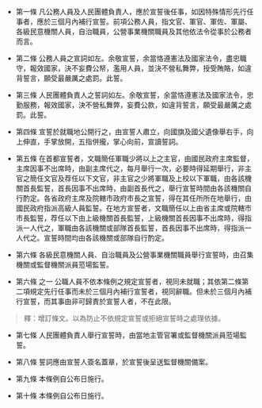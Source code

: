 * 第一條 凡公務人員及人民團體負責人，應於宣誓後任事，如因特殊情形先行任事者，應於三個月內補行宣誓。前項公務人員，指文官、軍官、軍佐、軍屬、各級民意機關人員，自治職員，公營事業機關職員及其他依法令從事於公務者而言。

* 第二條 公務人員之宣詞如左。余敬宣誓，余當恪遵憲法及國家法令，盡忠職守，報效國家，決不妄費公帑，濫用人員，並決不營私舞弊，授受賄賂，如違背誓言，願受最嚴厲之處罰。此誓。

* 第三條 人民團體負責人之誓詞如左。余敬宣誓，余當恪遵憲法及國家法令，忠勤服務，報效國家，決不營私舞弊，妄費公款，如違背誓言，願受最嚴厲之處罰。此誓。

* 第四條 宣誓於就職地公開行之，由宣誓人肅立，向國旗及國父遺像舉右手，向上伸直，手掌放開，五指併攏，掌心向前，宣讀誓詞。

* 第五條 在首都宣誓者，文職簡任軍職少將以上之主官，由國民政府主席監督，主席因事不出席時，由副主席代之，每月舉行一次，必要時得延期舉行，非主官之簡任文官及荐任以下文官，非主官之少將軍職及上校以下軍職，由各該機關首長監誓，首長因事不出席時，由副首長代之，舉行宣誓時間由各該機關自行酌定。各省政府主席及院轄市政府市長之宣誓，得在其任所所在地舉行，由國民政府指派高級人員監誓。在地方宣誓者，文職簡任以上由省主席或院轄市市長監誓，荐任以下由上級機關首長監誓，上級機關首長因事不出席時，得指派一人代之，軍職由各該機關或部隊首長監誓，首長因事不出席時，得指派一人代之。宣誓時間均由各該機關或部隊自行酌定。

* 第六條 各級民意機關人員、自治職員及公營事業機關職員舉行宣誓時，由召集機關或監督機關派員蒞場監誓。

* 第六條 之一 公職人員不依本條例之規定宣誓者，視同未就職；其依第二條第二項規定先行任事而未於三個月內補行宣誓者，視同辭職。但未於三個月內補行宣誓，而其事由非可歸責於宣誓人者，不在此限。

> 釋：增訂條文。以為防止不依規定宣誓或拒絕宣誓時之處理依據。

* 第七條 人民團體負責人舉行宣誓時，由當地主管官署或監督機關派員蒞場監誓。

* 第八條 誓詞應由宣誓人簽名蓋章，於宣誓後呈送監督機關備案。

* 第九條 本條例自公布日施行。

* 第十條 本條例自公布日施行。

